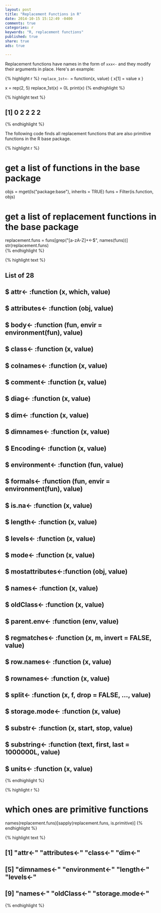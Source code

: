 ```yaml
---
layout: post
title: "Replacement Functions in R"
date: 2014-10-15 15:12:49 -0400
comments: true
categories: r
keywords: "R, replacement functions"
published: true
share: true
ads: true

---
```


Replacement functions have names in the form of `xxx<-` and they modify their arguments in place. Here's an example:


{% highlight r %}
`replace_1st<-` = function(x, value) {
  x[1] = value
  x
}

x = rep(2, 5)
replace_1st(x) = 0L
print(x)
{% endhighlight %}



{% highlight text %}
## [1] 0 2 2 2 2
{% endhighlight %}

The following code finds all replacement functions that are also primitive functions in the R base package.


{% highlight r %}
# get a list of functions in the base package
objs = mget(ls("package:base"), inherits = TRUE)
funs = Filter(is.function, objs)

# get a list of replacement functions in the base package
replacement.funs = funs[grep("[a-zA-Z]+<-$", names(funs))]
str(replacement.funs)     
{% endhighlight %}



{% highlight text %}
## List of 28
##  $ attr<-          :function (x, which, value)  
##  $ attributes<-    :function (obj, value)  
##  $ body<-          :function (fun, envir = environment(fun), value)  
##  $ class<-         :function (x, value)  
##  $ colnames<-      :function (x, value)  
##  $ comment<-       :function (x, value)  
##  $ diag<-          :function (x, value)  
##  $ dim<-           :function (x, value)  
##  $ dimnames<-      :function (x, value)  
##  $ Encoding<-      :function (x, value)  
##  $ environment<-   :function (fun, value)  
##  $ formals<-       :function (fun, envir = environment(fun), value)  
##  $ is.na<-         :function (x, value)  
##  $ length<-        :function (x, value)  
##  $ levels<-        :function (x, value)  
##  $ mode<-          :function (x, value)  
##  $ mostattributes<-:function (obj, value)  
##  $ names<-         :function (x, value)  
##  $ oldClass<-      :function (x, value)  
##  $ parent.env<-    :function (env, value)  
##  $ regmatches<-    :function (x, m, invert = FALSE, value)  
##  $ row.names<-     :function (x, value)  
##  $ rownames<-      :function (x, value)  
##  $ split<-         :function (x, f, drop = FALSE, ..., value)  
##  $ storage.mode<-  :function (x, value)  
##  $ substr<-        :function (x, start, stop, value)  
##  $ substring<-     :function (text, first, last = 1000000L, value)  
##  $ units<-         :function (x, value)
{% endhighlight %}



{% highlight r %}
# which ones are primitive functions
names(replacement.funs)[sapply(replacement.funs, is.primitive)]
{% endhighlight %}



{% highlight text %}
##  [1] "attr<-"         "attributes<-"   "class<-"        "dim<-"         
##  [5] "dimnames<-"     "environment<-"  "length<-"       "levels<-"      
##  [9] "names<-"        "oldClass<-"     "storage.mode<-"
{% endhighlight %}

